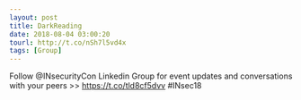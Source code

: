 ```yaml
---
layout: post
title: DarkReading
date: 2018-08-04 03:00:20
tourl: http://t.co/nSh7l5vd4x
tags: [Group]
---
```

Follow @INsecurityCon Linkedin Group for event updates and conversations with your peers &gt;&gt;  https://t.co/tld8cf5dvv #INsec18